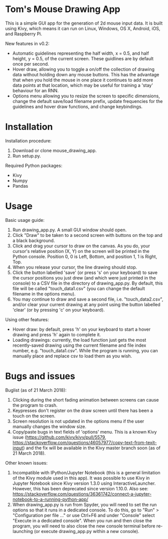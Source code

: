 # Tom's Mouse Drawing App
This is a simple GUI app for the generation of 2d mouse input data. It is built using Kivy, which means it can run on Linux, Windows, OS X, Android, iOS, and Raspberry Pi.

New features in v0.2:
- Automatic guidelines representing the half width, x = 0.5, and half height, y = 0.5, of the current screen. These guidlines are by default once per second.
- Hover draw, allowing you to toggle a on/off the collection of drawing data without holding down any mouse buttons. This has the advantage that when you hold the mouse in one place it continues to add more data points at that location, which may be useful for training a 'stay' behaviour for an RNN.
- Options menu allowing you to resize the screen to specific dimensions, change the default save/load filename prefix, update frequencies for the guidelines and hover draw functions, and change keybindings.

# Installation

Installation procedure:
1. Download or clone mouse_drawing_app.
2. Run setup.py.

Required Python packages:
- Kivy
- Numpy
- Pandas

# Usage

Basic usage guide:
1. Run drawing_app.py. A small GUI window should open.
2. Click "Draw" to be taken to a second screen with buttons on the top and a black background.
3. Click and drag your cursor to draw on the canvas. As you do, your cursor's relative position (X, Y) on the screen will be printed in the Python console. Position 0, 0 is Left, Bottom, and position 1, 1 is Right, Top.
4. When you release your cursor, the line drawing should stop.
5. Click the button labelled 'save' (or press 's' on your keyboard) to save the cursor positions you just drew (and which were just printed in the console) to a CSV file in the directory of drawing_app.py. By default, this file will be called "touch_data1.csv" (you can change the default filename in the options menu).
6. You may continue to draw and save a second file, i.e. "touch_data2.csv", and/or clear your current drawing at any point using the button labelled 'clear' (or by pressing 'c' on your keyboard).

Using other features:
- Hover draw: by default, press 'h' on your keyboard to start a hover drawing and press 'h' again to complete it.
- Loading drawings: currently, the load function just gets the most recently-saved drawing using the current filename and file index number, e.g. "touch_data1.csv". While the program is running, you can manually place and replace csv to load them as you wish.

# Bugs and issues

Buglist (as of 21 March 2018):
1. Clicking during the short fading animation between screens can cause the program to crash.
2. Keypresses don't register on the draw screen until there has been a touch on the screen.
3. Screen resolution is not updated in the options menu if the user manually changes the window size.
4. Copy/paste bugs in text fields of 'options' menu. This is a known Kivy issue (https://github.com/kivy/kivy/pull/5579, https://stackoverflow.com/questions/46057977/copy-text-from-texit-input) and the fix will be available in the Kivy master branch soon (as of 21 March 2018).

Other known issues:
1. Incompatible with IPython/Jupyter Notebook (this is a general limitation of the Kivy module used in this app). It was possible to use Kivy in Jupyter Notebook since Kivy version 1.3.0 using InteractiveLauncher. However, this has been deprecated since version 1.10.0. Also see: https://stackoverflow.com/questions/36361742/connect-a-jupyter-notebook-to-a-running-python-app/
2. When drawing_app.py is run from Spyder, you will need to set the run options so that it runs in a dedicated console. To do this, go to "Run" > "Configuration per file ..." or use Ctrl+F6 and under "Console" select "Execute in a dedicated console". When you run and then close the program, you will need to also close the new console terminal before re-launching (or execute drawing_app.py within a new console).
